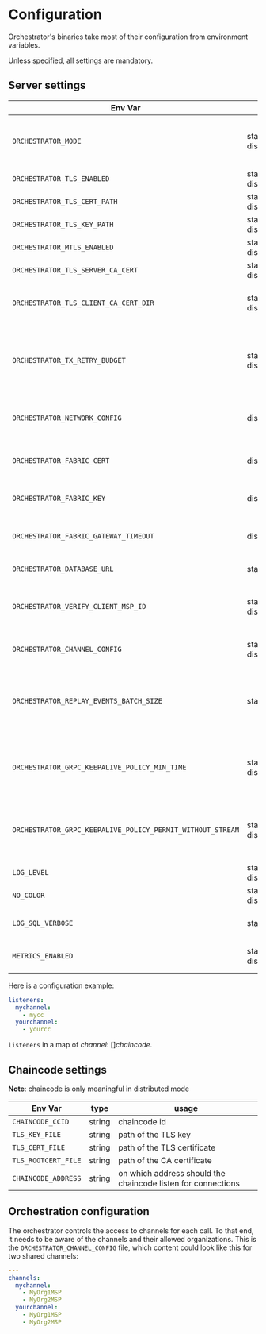 # Configuration

Orchestrator's binaries take most of their configuration from environment variables.

Unless specified, all settings are mandatory.

## Server settings

| Env Var                                                    | mode                    | type                                                               | usage                                                                                                               |
|------------------------------------------------------------|-------------------------|--------------------------------------------------------------------|---------------------------------------------------------------------------------------------------------------------|
| `ORCHESTRATOR_MODE`                                        | standalone, distributed | enum: `standalone`/`chaincode`                                     | specify in which mode to run the orchestrator (defaults to `standalone`)                                            |
| `ORCHESTRATOR_TLS_ENABLED`                                 | standalone, distributed | bool: `true`/`false`                                               | whether to add TLS on transport                                                                                     |
| `ORCHESTRATOR_TLS_CERT_PATH`                               | standalone, distributed | string (path)                                                      | path of the certificate to use                                                                                      |
| `ORCHESTRATOR_TLS_KEY_PATH`                                | standalone, distributed | string (path)                                                      | path of the key to use                                                                                              |
| `ORCHESTRATOR_MTLS_ENABLED`                                | standalone, distributed | bool: `true`/`false`                                               | whether to enable mutual TLS                                                                                        |
| `ORCHESTRATOR_TLS_SERVER_CA_CERT`                          | standalone, distributed | string (path)                                                      | path of the CA certificate to use                                                                                   |
| `ORCHESTRATOR_TLS_CLIENT_CA_CERT_DIR`                      | standalone, distributed | string (path)                                                      | directory containing CA certificates of the client                                                                  |
| `ORCHESTRATOR_TX_RETRY_BUDGET`                             | standalone, distributed | duration ([go format](https://golang.org/pkg/time/#ParseDuration)) | duration during which the transaction can be retried in case of unserializable read/write dependencies              |
| `ORCHESTRATOR_NETWORK_CONFIG`                              | distributed             | string (path)                                                      | path of the hyperledger fabric's network configuration                                                              |
| `ORCHESTRATOR_FABRIC_CERT`                                 | distributed             | string (path)                                                      | path of the certificate to present to fabric's peer                                                                 |
| `ORCHESTRATOR_FABRIC_KEY`                                  | distributed             | string (path)                                                      | path of the key corresponding to fabric's certificate                                                               |
| `ORCHESTRATOR_FABRIC_GATEWAY_TIMEOUT`                      | distributed             | duration ([go format](https://golang.org/pkg/time/#ParseDuration)) | Commit timeout for all transaction submissions for the gateway                                                      |
| `ORCHESTRATOR_DATABASE_URL`                                | standalone              | string                                                             | [postgresql connection string](http://www.postgresql.cn/docs/13/libpq-connect.html#LIBPQ-CONNSTRING)                |
| `ORCHESTRATOR_VERIFY_CLIENT_MSP_ID`                        | standalone, distributed | bool: `true`/`false`                                               | whether to check that client certificate matches the MSPID header                                                   |
| `ORCHESTRATOR_CHANNEL_CONFIG`                              | standalone, distributed | string (path)                                                      | where to find the [application configuration](#orchestration-configuration)                                         |
| `ORCHESTRATOR_REPLAY_EVENTS_BATCH_SIZE`                    | standalone              | integer                                                            | the size of the batch of events used by the `SubscribeToEvents` method to replay existing events (default to `100`) |
| `ORCHESTRATOR_GRPC_KEEPALIVE_POLICY_MIN_TIME`              | standalone, distributed | duration                                                           | the minimum amount of time a client should wait before sending a keepalive ping (default to `30s`).                 |
| `ORCHESTRATOR_GRPC_KEEPALIVE_POLICY_PERMIT_WITHOUT_STREAM` | standalone, distributed | bool: `true`/`false`                                               | if true, server allows keepalive pings even when there are no active RPCs (default to `false`).                     |
| `LOG_LEVEL`                                                | standalone, distributed | string (INFO, WARN, NOTICE, ERROR, etc)                            | log verbosity (default to INFO)                                                                                     |
| `NO_COLOR`                                                 | standalone, distributed | presence (regardless of its value)                                 | disable log color (see [no-color](https://no-color.org/))                                                           |
| `LOG_SQL_VERBOSE`                                          | standalone              | bool: `true`/`false`                                               | log SQL statements with debug verbosity.                                                                            |
| `METRICS_ENABLED`                                          | standalone, distributed | bool: `true`/`false`                                               | whether to enable prometheus metrics.                                                                               |

Here is a configuration example:
```yaml
listeners:
  mychannel:
    - mycc
  yourchannel:
    - yourcc
```

`listeners` in a map of *channel*: []*chaincode*.

## Chaincode settings

**Note**: chaincode is only meaningful in distributed mode

| Env Var             | type   | usage                                                        |
|---------------------|--------|--------------------------------------------------------------|
| `CHAINCODE_CCID`    | string | chaincode id                                                 |
| `TLS_KEY_FILE`      | string | path of the TLS key                                          |
| `TLS_CERT_FILE`     | string | path of the TLS certificate                                  |
| `TLS_ROOTCERT_FILE` | string | path of the CA certificate                                   |
| `CHAINCODE_ADDRESS` | string | on which address should the chaincode listen for connections |

## Orchestration configuration

The orchestrator controls the access to channels for each call.
To that end, it needs to be aware of the channels and their allowed organizations.
This is the `ORCHESTRATOR_CHANNEL_CONFIG` file, which content could look like this for two shared channels:

```yml
---
channels:
  mychannel:
    - MyOrg1MSP
    - MyOrg2MSP
  yourchannel:
    - MyOrg1MSP
    - MyOrg2MSP
```
